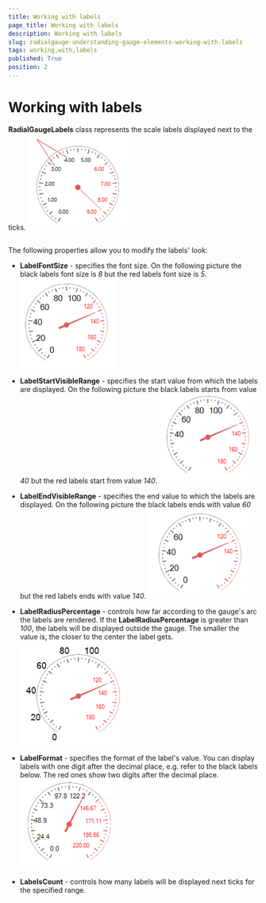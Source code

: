 ```yaml
---
title: Working with labels
page_title: Working with labels
description: Working with labels
slug: radialgauge-understanding-gauge-elements-working-with-labels
tags: working,with,labels
published: True
position: 2
---
```


# Working with labels



__RadialGaugeLabels__ class represents the scale labels displayed next to the ticks.
      ![radialgauge-understanding-gauge-elements-working-with-labels 001](images/radialgauge-understanding-gauge-elements-working-with-labels001.png)

## 

The following properties allow you to modify the labels' look:

* __LabelFontSize__ - specifies the font size. On the following picture the black labels font size is
              *8* but the red labels font size is *5*.
            ![radialgauge-understanding-gauge-elements-working-with-labels 002](images/radialgauge-understanding-gauge-elements-working-with-labels002.png)

* __LabelStartVisibleRange__ - specifies the start value from which the labels are displayed. On the following picture the black labels starts from value
              *40* but the red labels start from value *140*.
            ![radialgauge-understanding-gauge-elements-working-with-labels 003](images/radialgauge-understanding-gauge-elements-working-with-labels003.png)

* __LabelEndVisibleRange__ - specifies the end value to which the labels are displayed. On the following picture the black labels ends with value
              *60* but the red labels ends with value *140*.
            ![radialgauge-understanding-gauge-elements-working-with-labels 004](images/radialgauge-understanding-gauge-elements-working-with-labels004.png)

* __LabelRadiusPercentage__ - controls how far according to the gauge's arc the labels are rendered. If the __LabelRadiusPercentage__
              is greater than *100*, the labels will be displayed outside the gauge. The smaller the value is, the closer to the center the label gets.
            ![radialgauge-understanding-gauge-elements-working-with-labels 005](images/radialgauge-understanding-gauge-elements-working-with-labels005.png)

* __LabelFormat__ - specifies the format of the label's value. You can display labels with one digit after the decimal place, e.g. refer to the black labels below.
              The red ones show two digits after the decimal place.
            ![radialgauge-understanding-gauge-elements-working-with-labels 006](images/radialgauge-understanding-gauge-elements-working-with-labels006.png)

* __LabelsCount__ - controls how many labels will be displayed next ticks for the specified range.
            
